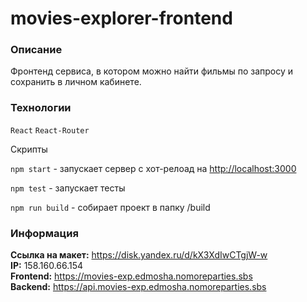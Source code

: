 # movies-explorer-frontend

### Описание
Фронтенд сервиса, в котором можно найти фильмы по запросу и сохранить в личном кабинете. <br>

### Технологии
`React` `React-Router`

Скрипты

`npm start` - запускает сервер с хот-релоад на [http://localhost:3000](http://localhost:3000)

`npm test` - запускает тесты

`npm run build` - собирает проект в папку /build

### Информация

**Ссылка на макет:** https://disk.yandex.ru/d/kX3XdIwCTgjW-w <br>
**IP:** 158.160.66.154 <br>
**Frontend:** https://movies-exp.edmosha.nomoreparties.sbs <br>
**Backend:** https://api.movies-exp.edmosha.nomoreparties.sbs <br>

